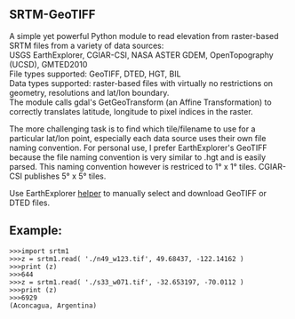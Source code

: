 ## SRTM-GeoTIFF
A simple yet powerful Python module to read elevation from raster-based SRTM files from a variety of data sources:<br>
USGS EarthExplorer, CGIAR-CSI, NASA ASTER GDEM, OpenTopography (UCSD), GMTED2010<br>
File types supported: GeoTIFF, DTED, HGT, BIL<br>
Data types supported: raster-based files with virtually no restrictions on geometry, resolutions and lat/lon boundary.<br>
The module calls gdal's GetGeoTransform (an Affine Transformation) to correctly translates latitude, longitude to pixel indices in the raster.

The more challenging task is to find which tile/filename to use for a particular lat/lon point, especially each data source uses their own file naming convention.
For personal use, I prefer EarthExplorer's GeoTIFF because the file naming convention is very similar to .hgt and is easily parsed. This naming convention however is restriced to 1&deg; x 1&deg; tiles. CGIAR-CSI publishes 5&deg; x 5&deg; tiles.

Use EarthExplorer [helper](/EarthExplorer-howto.md) to manually select and download GeoTIFF or DTED files.

## Example:
```
>>>import srtm1
>>>z = srtm1.read( './n49_w123.tif', 49.68437, -122.14162 )
>>>print (z)
>>>644
>>>z = srtm1.read( './s33_w071.tif', -32.653197, -70.0112 )
>>>print (z)
>>>6929
(Aconcagua, Argentina)
```
